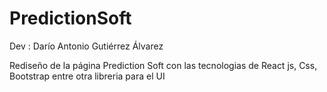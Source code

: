 # PredictionSoft

Dev : Darío Antonio Gutiérrez Álvarez

Rediseño de la página Prediction Soft con las tecnologias de React js, Css, Bootstrap entre otra libreria para el UI
